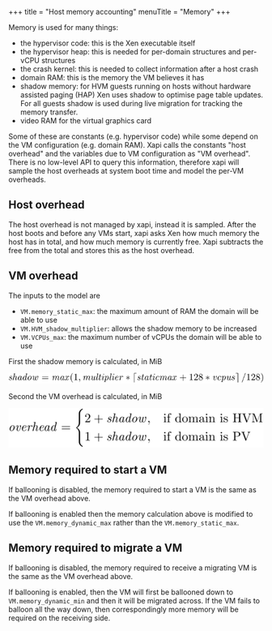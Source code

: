 +++
title = "Host memory accounting"
menuTitle = "Memory"
+++

Memory is used for many things:

- the hypervisor code: this is the Xen executable itself
- the hypervisor heap: this is needed for per-domain structures and per-vCPU
  structures
- the crash kernel: this is needed to collect information after a host crash
- domain RAM: this is the memory the VM believes it has
- shadow memory: for HVM guests running on hosts without hardware assisted
  paging (HAP) Xen uses shadow to optimise page table updates. For all guests
  shadow is used during live migration for tracking the memory transfer.
- video RAM for the virtual graphics card

Some of these are constants (e.g. hypervisor code) while some depend on the VM
configuration (e.g. domain RAM). Xapi calls the constants "host overhead" and
the variables due to VM configuration as "VM overhead". There is no low-level
API to query this information, therefore xapi will sample the host overheads
at system boot time and model the per-VM overheads.

Host overhead
-------------

The host overhead is not managed by xapi, instead it is sampled. After the host
boots and before any VMs start, xapi asks Xen how much memory the host has in
total, and how much memory is currently free. Xapi subtracts the free from the
total and stores this as the host overhead.

VM overhead
------------

The inputs to the model are

- `VM.memory_static_max`: the maximum amount of RAM the domain will be able to use
- `VM.HVM_shadow_multiplier`: allows the shadow memory to be increased
- `VM.VCPUs_max`: the maximum number of vCPUs the domain will be able to use

First the shadow memory is calculated, in MiB

![Shadow memory in MiB](shadow.svg)

Second the VM overhead is calculated, in MiB

![Memory overhead in MiB](overhead.svg)

Memory required to start a VM
-----------------------------

If ballooning is disabled, the memory required to start a VM is the same as the VM
overhead above.

If ballooning is enabled then the memory calculation above is modified to use the
`VM.memory_dynamic_max` rather than the `VM.memory_static_max`.

Memory required to migrate a VM
-------------------------------

If ballooning is disabled, the memory required to receive a migrating VM is the same
as the VM overhead above.

If ballooning is enabled, then the VM will first be ballooned down to `VM.memory_dynamic_min`
and then it will be migrated across. If the VM fails to balloon all the way down, then
correspondingly more memory will be required on the receiving side.
